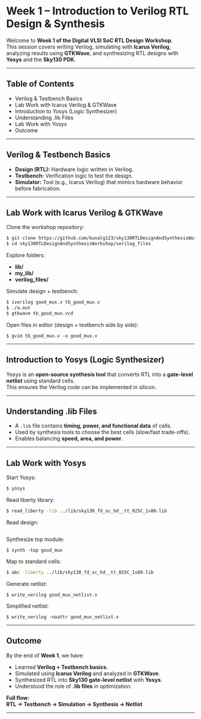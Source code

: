 
#  Week 1 – Introduction to Verilog RTL Design & Synthesis  

Welcome to **Week 1 of the Digital VLSI SoC RTL Design Workshop**.  
This session covers writing Verilog, simulating with **Icarus Verilog**, analyzing results using **GTKWave**, and synthesizing RTL designs with **Yosys** and the **Sky130 PDK**.  

---

##  Table of Contents
- Verilog & Testbench Basics  
- Lab Work with Icarus Verilog & GTKWave  
- Introduction to Yosys (Logic Synthesizer)  
- Understanding .lib Files  
- Lab Work with Yosys  
- Outcome  

---

## Verilog & Testbench Basics  

- **Design (RTL):** Hardware logic written in Verilog.  
- **Testbench:** Verification logic to test the design.  
- **Simulator:** Tool (e.g., Icarus Verilog) that mimics hardware behavior before fabrication.  

---

## Lab Work with Icarus Verilog & GTKWave  

Clone the workshop repository:  
```bash
$ git clone https://github.com/kunalg123/sky130RTLDesignAndSynthesisWorkshop.git  
$ cd sky130RTLDesignAndSynthesisWorkshop/verilog_files  
```

Explore folders:
- **lib/**
- **my_lib/**
- **verilog_files/**

Simulate design + testbench:
```bash
$ iverilog good_mux.v tb_good_mux.v  
$ ./a.out  
$ gtkwave tb_good_mux.vcd
```

Open files in editor (design + testbench side by side):  
  ```
$ gvim tb_good_mux.v -o good_mux.v
```
---

## Introduction to Yosys (Logic Synthesizer)  

Yosys is an **open-source synthesis tool** that converts RTL into a **gate-level netlist** using standard cells.  
This ensures the Verilog code can be implemented in silicon.  

---

## Understanding .lib Files  

- A `.lib` file contains **timing, power, and functional data** of cells.  
- Used by synthesis tools to choose the best cells (slow/fast trade-offs).  
- Enables balancing **speed, area, and power**.  

---

## Lab Work with Yosys  

Start Yosys:  
```bash
$ yosys
```
Read liberty library:  
```bash
$ read_liberty -lib ../lib/sky130_fd_sc_hd__tt_025C_1v80.lib  
```
Read design:  
```$ read_verilog verilog_files/good_mux.v
```

Synthesize top module:  
```
$ synth -top good_mux
```
Map to standard cells:  
```bash
$ abc -liberty ../lib/sky130_fd_sc_hd__tt_025C_1v80.lib
```

Generate netlist:  
```
$ write_verilog good_mux_netlist.v
```

Simplified netlist:  
```
$ write_verilog -noattr good_mux_netlist.v
```
---

##  Outcome  

By the end of **Week 1**, we have:  
- Learned **Verilog + Testbench basics**.  
- Simulated using **Icarus Verilog** and analyzed in **GTKWave**.  
- Synthesized RTL into **Sky130 gate-level netlist** with **Yosys**.  
- Understood the role of **.lib files** in optimization.  

**Full flow:**  
**RTL → Testbench → Simulation → Synthesis → Netlist** 

---

